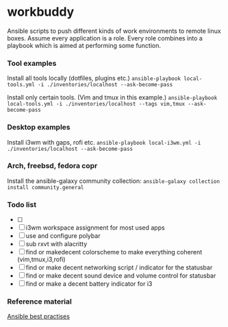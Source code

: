 # workbuddy

Ansible scripts to push different kinds of work environments to remote linux boxes.
Assume every application is a role. Every role combines into a playbook which is aimed at performing some function.

### Tool examples
Install all tools locally (dotfiles, plugins etc.)
`ansible-playbook local-tools.yml -i ./inventories/localhost --ask-become-pass`

Install only certain tools. (Vim and tmux in this example.)
`ansible-playbook local-tools.yml -i ./inventories/localhost --tags vim,tmux --ask-become-pass`

### Desktop examples

Install i3wm with gaps, rofi etc.
`ansible-playbook local-i3wm.yml -i ./inventories/localhost --ask-become-pass`


### Arch, freebsd, fedora copr

Install the ansible-galaxy community collection:
`ansible-galaxy collection install community.general`


### Todo list

- [ ] 
- [ ] i3wm workspace assignment for most used apps
- [ ] use and configure polybar
- [ ] sub rxvt with alacritty
- [ ] find or makedecent colorscheme to make everything coherent (vim,tmux,i3,rofi)
- [ ] find or make decent networking script / indicator for the statusbar
- [ ] find or make decent sound device and volume control for statusbar
- [ ] find or make a decent battery indicator for i3

### Reference material

[Ansible best practises](https://docs.ansible.com/ansible/2.8/user_guide/playbooks_best_practices.html)
